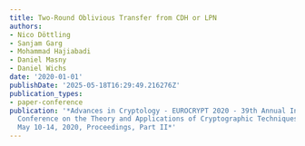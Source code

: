```yaml
---
title: Two-Round Oblivious Transfer from CDH or LPN
authors:
- Nico Döttling
- Sanjam Garg
- Mohammad Hajiabadi
- Daniel Masny
- Daniel Wichs
date: '2020-01-01'
publishDate: '2025-05-18T16:29:49.216276Z'
publication_types:
- paper-conference
publication: '*Advances in Cryptology - EUROCRYPT 2020 - 39th Annual International
  Conference on the Theory and Applications of Cryptographic Techniques, Zagreb, Croatia,
  May 10-14, 2020, Proceedings, Part II*'
---
```

